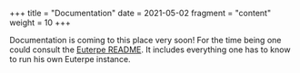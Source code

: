 +++
title = "Documentation"
date = 2021-05-02
fragment = "content"
weight = 10
+++

Documentation is coming to this place very soon! For the time being one could consult the [Euterpe README](https://github.com/ironsmile/httpms/blob/master/README.md). It includes everything one has to know to run his own Euterpe instance.
